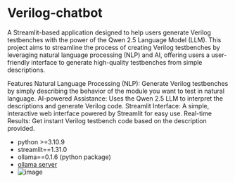 # Verilog-chatbot
A Streamlit-based application designed to help users generate Verilog testbenches with the power of the Qwen 2.5 Language Model (LLM). This project aims to streamline the process of creating Verilog testbenches by leveraging natural language processing (NLP) and AI, offering users a user-friendly interface to generate high-quality testbenches from simple descriptions.

Features
Natural Language Processing (NLP): Generate Verilog testbenches by simply describing the behavior of the module you want to test in natural language.
AI-powered Assistance: Uses the Qwen 2.5 LLM to interpret the descriptions and generate Verilog code.
Streamlit Interface: A simple, interactive web interface powered by Streamlit for easy use.
Real-time Results: Get instant Verilog testbench code based on the description provided.

* python >=3.10.9
* streamlit==1.31.0
* ollama==0.1.6 (python package)
* [ollama server](https://github.com/ollama/ollama)
* ![image](https://github.com/user-attachments/assets/021fd751-79b6-4578-9ba0-4e2d6e11613c)

